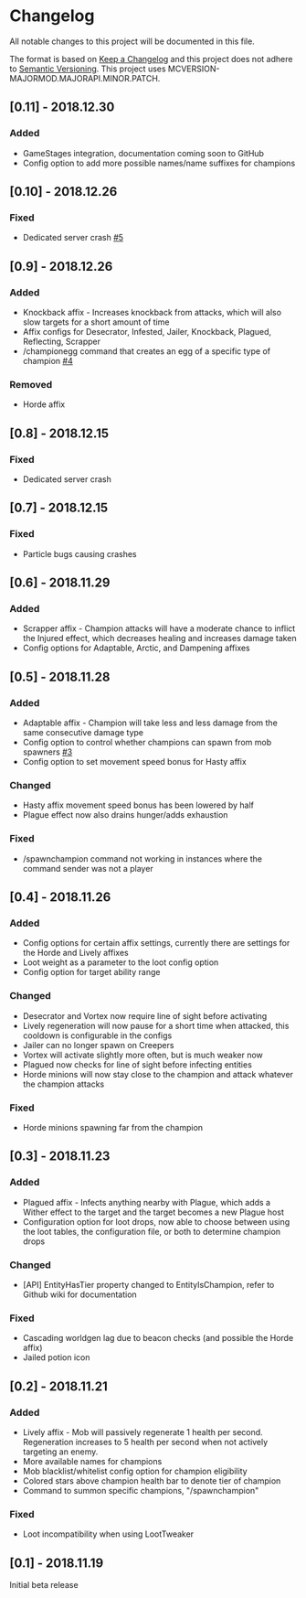 # Changelog
All notable changes to this project will be documented in this file.

The format is based on [Keep a Changelog](http://keepachangelog.com/en/1.0.0/) and this project does not adhere to [Semantic Versioning](http://semver.org/spec/v2.0.0.html).
This project uses MCVERSION-MAJORMOD.MAJORAPI.MINOR.PATCH.

## [0.11] - 2018.12.30
### Added
- GameStages integration, documentation coming soon to GitHub
- Config option to add more possible names/name suffixes for champions

## [0.10] - 2018.12.26
### Fixed
- Dedicated server crash [#5](https://github.com/TheIllusiveC4/Champions/issues/5)

## [0.9] - 2018.12.26
### Added
- Knockback affix - Increases knockback from attacks, which will also slow targets for a short amount of time
- Affix configs for Desecrator, Infested, Jailer, Knockback, Plagued, Reflecting, Scrapper
- /championegg command that creates an egg of a specific type of champion [#4](https://github.com/TheIllusiveC4/Champions/issues/4)

### Removed
- Horde affix

## [0.8] - 2018.12.15
### Fixed
- Dedicated server crash

## [0.7] - 2018.12.15
### Fixed
- Particle bugs causing crashes

## [0.6] - 2018.11.29
### Added
- Scrapper affix - Champion attacks will have a moderate chance to inflict the Injured effect, which decreases healing and increases damage taken
- Config options for Adaptable, Arctic, and Dampening affixes

## [0.5] - 2018.11.28
### Added
- Adaptable affix - Champion will take less and less damage from the same consecutive damage type
- Config option to control whether champions can spawn from mob spawners [#3](https://github.com/TheIllusiveC4/Champions/issues/3)
- Config option to set movement speed bonus for Hasty affix

### Changed
- Hasty affix movement speed bonus has been lowered by half
- Plague effect now also drains hunger/adds exhaustion

### Fixed
- /spawnchampion command not working in instances where the command sender was not a player

## [0.4] - 2018.11.26
### Added
- Config options for certain affix settings, currently there are settings for the Horde and Lively affixes
- Loot weight as a parameter to the loot config option
- Config option for target ability range

### Changed
- Desecrator and Vortex now require line of sight before activating
- Lively regeneration will now pause for a short time when attacked, this cooldown is configurable in the configs
- Jailer can no longer spawn on Creepers
- Vortex will activate slightly more often, but is much weaker now
- Plagued now checks for line of sight before infecting entities
- Horde minions will now stay close to the champion and attack whatever the champion attacks

### Fixed
- Horde minions spawning far from the champion

## [0.3] - 2018.11.23
### Added
- Plagued affix - Infects anything nearby with Plague, which adds a Wither effect to the target and the target becomes a new Plague host
- Configuration option for loot drops, now able to choose between using the loot tables, the configuration file, or both to determine champion drops

### Changed
- [API] EntityHasTier property changed to EntityIsChampion, refer to Github wiki for documentation

### Fixed
- Cascading worldgen lag due to beacon checks (and possible the Horde affix)
- Jailed potion icon

## [0.2] - 2018.11.21
### Added
- Lively affix - Mob will passively regenerate 1 health per second. Regeneration increases to 5 health per second when not actively targeting an enemy.
- More available names for champions
- Mob blacklist/whitelist config option for champion eligibility
- Colored stars above champion health bar to denote tier of champion
- Command to summon specific champions, "/spawnchampion"

### Fixed
- Loot incompatibility when using LootTweaker

## [0.1] - 2018.11.19
Initial beta release